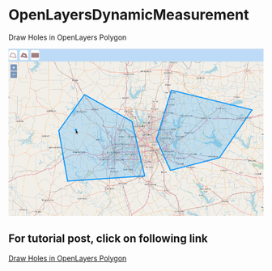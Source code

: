 # OpenLayersDynamicMeasurement
Draw Holes in OpenLayers Polygon

![Draw Holes in OpenLayers Polygon](DrawHolesInOpenLayersPolygon.gif)

## For tutorial post, click on following link<br/>
[Draw Holes in OpenLayers Polygon](https://spatial-dev.guru/2021/09/05/create-a-dynamicmeasurement-tool-in-openlayers-to-show-measurements-on-labels-that-follows-2/"")
